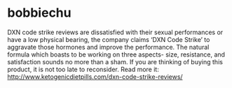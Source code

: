 # bobbiechu
DXN code strike reviews are dissatisfied with their sexual performances or have a low physical bearing, the company claims ‘DXN Code Strike’ to aggravate those hormones and improve the performance. The natural formula which boasts to be working on three aspects- size, resistance, and satisfaction sounds no more than a sham. If you are thinking of buying this product, it is not too late to reconsider. Read more it: http://www.ketogenicdietpills.com/dxn-code-strike-reviews/
